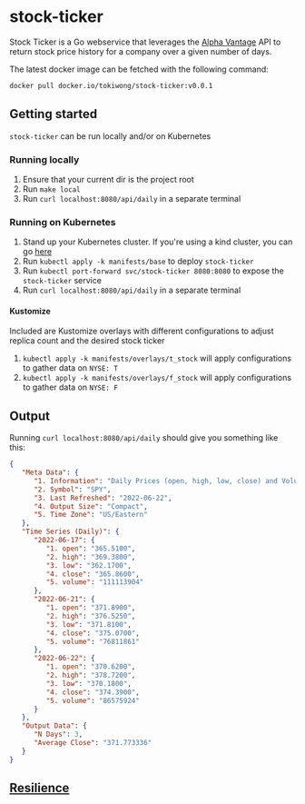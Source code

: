 # stock-ticker

Stock Ticker is a Go webservice that leverages the [Alpha Vantage](https://www.alphavantage.co/) API to return stock price history for a company over a given number of days.

The latest docker image can be fetched with the following command:
```bash
docker pull docker.io/tokiwong/stock-ticker:v0.0.1
```

## Getting started

`stock-ticker` can be run locally and/or on Kubernetes

### Running locally
1. Ensure that your current dir is the project root
1. Run `make local`
1. Run `curl localhost:8080/api/daily` in a separate terminal

### Running on Kubernetes
1. Stand up your Kubernetes cluster. If you're using a kind cluster, you can go [here](https://kind.sigs.k8s.io/docs/user/quick-start)
1. Run `kubectl apply -k manifests/base` to deploy `stock-ticker`
1. Run `kubectl port-forward svc/stock-ticker 8080:8080` to expose the `stock-ticker` service
1. Run `curl localhost:8080/api/daily` in a separate terminal

#### Kustomize
Included are Kustomize overlays with different configurations to adjust replica count and the desired stock ticker

1. `kubectl apply -k manifests/overlays/t_stock` will apply configurations to gather data on `NYSE: T`
1. `kubectl apply -k manifests/overlays/f_stock` will apply configurations to gather data on `NYSE: F`

## Output
Running `curl localhost:8080/api/daily` should give you something like this:

```json
{
   "Meta Data": {
      "1. Information": "Daily Prices (open, high, low, close) and Volumes",
      "2. Symbol": "SPY",
      "3. Last Refreshed": "2022-06-22",
      "4. Output Size": "Compact",
      "5. Time Zone": "US/Eastern"
   },
   "Time Series (Daily)": {
      "2022-06-17": {
         "1. open": "365.5100",
         "2. high": "369.3800",
         "3. low": "362.1700",
         "4. close": "365.8600",
         "5. volume": "111113904"
      },
      "2022-06-21": {
         "1. open": "371.8900",
         "2. high": "376.5250",
         "3. low": "371.8100",
         "4. close": "375.0700",
         "5. volume": "76811861"
      },
      "2022-06-22": {
         "1. open": "370.6200",
         "2. high": "378.7200",
         "3. low": "370.1800",
         "4. close": "374.3900",
         "5. volume": "86575924"
      }
   },
   "Output Data": {
      "N Days": 3,
      "Average Close": "371.773336"
   }
}
```

## [Resilience](RESILIENCE.md)
